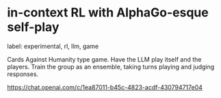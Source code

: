# in-context RL with AlphaGo-esque self-play

label: experimental, rl, llm, game

Cards Against Humanity type game. Have the LLM play itself and the players. Train the group as an ensemble, taking turns playing and judging responses.

https://chat.openai.com/c/1ea87011-b45c-4823-acdf-430794717e04

